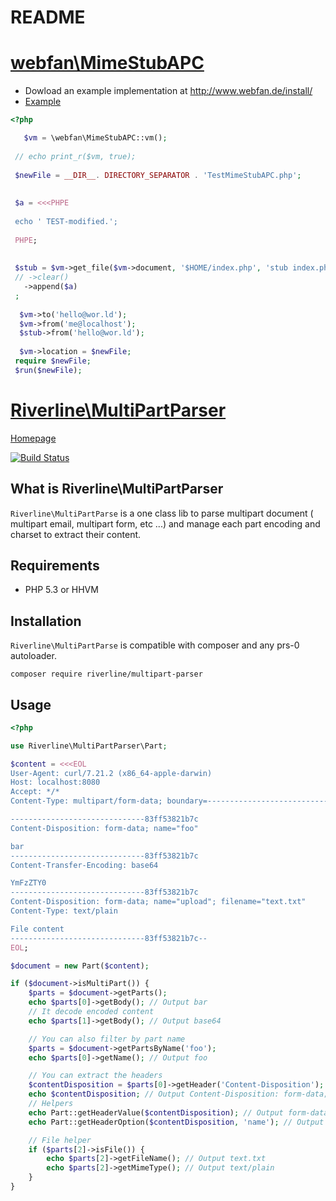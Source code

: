 # README

# [webfan\MimeStubAPC](https://github.com/frdl/mime-stub/tree/master/src/webfan)

* Dowload an example implementation at http://www.webfan.de/install/
* [Example](https://github.com/frdl/mime-stub/blob/master/tests/test.mime-stub.php)
 
```php
<?php 

   $vm = \webfan\MimeStubAPC::vm();
 
 // echo print_r($vm, true);
 
 $newFile = __DIR__. DIRECTORY_SEPARATOR . 'TestMimeStubAPC.php';
 
 
 $a = <<<PHPE
 
 echo ' TEST-modified.';
 
 PHPE;
 
 
 $stub = $vm->get_file($vm->document, '$HOME/index.php', 'stub index.php')
 // ->clear()
   ->append($a)
 ;
 
  $vm->to('hello@wor.ld');
  $vm->from('me@localhost');
  $stub->from('hello@wor.ld');  
     
  $vm->location = $newFile;
 require $newFile;
 $run($newFile);

```


# [Riverline\MultiPartParser](https://github.com/Riverline/multipart-parser)

[Homepage](https://travis-ci.org/Riverline/multipart-parser)

[![Build Status](https://travis-ci.org/Riverline/multipart-parser.svg?branch=master)](https://travis-ci.org/Riverline/multipart-parser)

## What is Riverline\MultiPartParser

``Riverline\MultiPartParse`` is a one class lib to parse multipart document ( multipart email, multipart form, etc ...) and manage each part encoding and charset to extract their content.

## Requirements

* PHP 5.3 or HHVM

## Installation

``Riverline\MultiPartParse`` is compatible with composer and any prs-0 autoloader.

```
composer require riverline/multipart-parser
```

## Usage

```php
<?php

use Riverline\MultiPartParser\Part;

$content = <<<EOL
User-Agent: curl/7.21.2 (x86_64-apple-darwin)
Host: localhost:8080
Accept: */*
Content-Type: multipart/form-data; boundary=----------------------------83ff53821b7c

------------------------------83ff53821b7c
Content-Disposition: form-data; name="foo"

bar
------------------------------83ff53821b7c
Content-Transfer-Encoding: base64

YmFzZTY0
------------------------------83ff53821b7c
Content-Disposition: form-data; name="upload"; filename="text.txt"
Content-Type: text/plain

File content
------------------------------83ff53821b7c--
EOL;

$document = new Part($content);

if ($document->isMultiPart()) {
    $parts = $document->getParts();
    echo $parts[0]->getBody(); // Output bar
    // It decode encoded content
    echo $parts[1]->getBody(); // Output base64

    // You can also filter by part name
    $parts = $document->getPartsByName('foo');
    echo $parts[0]->getName(); // Output foo

    // You can extract the headers
    $contentDisposition = $parts[0]->getHeader('Content-Disposition');
    echo $contentDisposition; // Output Content-Disposition: form-data; name="foo"
    // Helpers
    echo Part::getHeaderValue($contentDisposition); // Output form-data
    echo Part::getHeaderOption($contentDisposition, 'name'); // Output foo

    // File helper
    if ($parts[2]->isFile()) {
        echo $parts[2]->getFileName(); // Output text.txt
        echo $parts[2]->getMimeType(); // Output text/plain
    }
}
```
